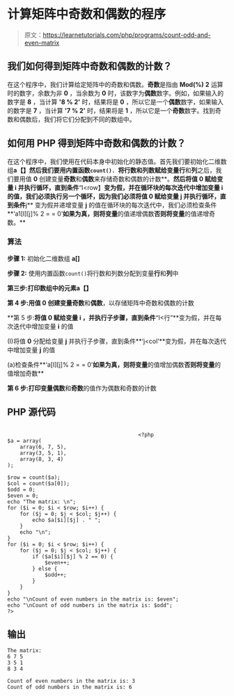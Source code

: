 # 计算矩阵中奇数和偶数的程序

> 原文：<https://learnetutorials.com/php/programs/count-odd-and-even-matrix>

## 我们如何得到矩阵中奇数和偶数的计数？

在这个程序中，我们计算给定矩阵中的奇数和偶数。**奇数**是指由 **Mod(%)** **2** 运算时的数字，余数为非 **0** ，当余数为 **0** 时，该数字为**偶数**数字。例如，如果输入的数字是 **8** ，当计算 **'8 % 2'** 时，结果将是 **0** ，所以它是一个**偶数**数字，如果输入的数字是 **7** ，当计算 **'7 % 2'** 时，结果将是 **1** ，所以它是一个**奇数**数字。找到奇数和偶数后，我们将它们分配到不同的数组中。

## 如何用 PHP 得到矩阵中奇数和偶数的计数？

在这个程序中，我们使用在代码本身中初始化的静态值。首先我们要初始化二维数组**a【】**然后我们要用内置函数`count(). `将行数和列数赋给变量**行**和**列**之后，我们要用值 **0** 创建变量**奇数**和**偶数**来存储奇数和偶数的计数**。**然后将值 **0** 赋给变量 **i** 并执行循环，直到条件**“I<row】**变为假，并在循环块的每次迭代中增加变量 **i** 的值，我们必须执行另一个循环，因为我们必须将值 **0** 赋给变量 **j** 并执行循环，直到条件**j** 变为假并递增变量 **j** 的值在循环块的每次迭代中，我们必须检查条件**‘a1[I][j]% 2 = = 0’**如果为真，则将变量**的值递增偶数**否则将变量**的值递增奇数。**

### 算法

**步骤 1:** 初始化二维数组 **a[]**

**步骤 2:** 使用内置函数`count()`将行数和列数分配到变量**行**和**列**中

**第三步:**打印数组中的元素**a【】**

**第 4 步:**用值 **0** 创建变量**奇数**和**偶数**，以存储矩阵中奇数和偶数的计数

**第 5 步:**将值 **0** 赋给变量 **i** ，并执行子步骤，直到条件**“I<行”**变为假，并在每次迭代中增加变量 **i** 的值

(I)将值 **0** 分配给变量 **j** 并执行子步骤，直到条件**‘j<col’**变为假，并在每次迭代中增加变量 **j** 的值

(a)检查条件**‘a[I][j]% 2 = = 0’**如果为真，则将变量**的值增加偶数**否则将变量**的值增加奇数**

**第 6 步:**打印变量**偶数**和**奇数**的值作为偶数和奇数的计数

## PHP 源代码

```

                                          <?php
$a = array(
    array(6, 7, 5),
    array(3, 5, 1),
    array(8, 3, 4)
);

$row = count($a);
$col = count($a[0]);
$odd = 0;
$even = 0;
echo "The matrix: \n";
for ($i = 0; $i < $row; $i++) {
    for ($j = 0; $j < $col; $j++) {
        echo $a[$i][$j] . " ";
    }
    echo "\n";
}
for ($i = 0; $i < $row; $i++) {
    for ($j = 0; $j < $col; $j++) {
        if ($a[$i][$j] % 2 == 0) {
            $even++;
        } else {
            $odd++;
        }
    }
}
echo "\nCount of even numbers in the matrix is: $even";
echo "\nCount of odd numbers in the matrix is: $odd";
?>

```

## 输出

```
The matrix:
6 7 5
3 5 1
8 3 4

Count of even numbers in the matrix is: 3
Count of odd numbers in the matrix is: 6
```